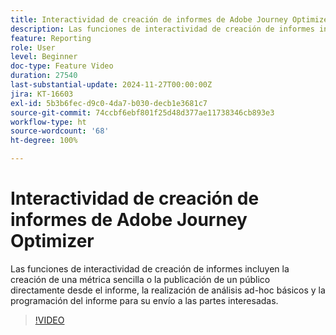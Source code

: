 ```yaml
---
title: Interactividad de creación de informes de Adobe Journey Optimizer
description: Las funciones de interactividad de creación de informes incluyen la creación de una métrica sencilla o la publicación de un público directamente desde el informe, la realización de análisis ad-hoc básicos y la programación del informe para su envío a las partes interesadas.
feature: Reporting
role: User
level: Beginner
doc-type: Feature Video
duration: 27540
last-substantial-update: 2024-11-27T00:00:00Z
jira: KT-16603
exl-id: 5b3b6fec-d9c0-4da7-b030-decb1e3681c7
source-git-commit: 74ccbf6ebf801f25d48d377ae11738346cb893e3
workflow-type: ht
source-wordcount: '68'
ht-degree: 100%

---
```


# Interactividad de creación de informes de Adobe Journey Optimizer

Las funciones de interactividad de creación de informes incluyen la creación de una métrica sencilla o la publicación de un público directamente desde el informe, la realización de análisis ad-hoc básicos y la programación del informe para su envío a las partes interesadas.

>[!VIDEO](https://video.tv.adobe.com/v/3440615/?learn=on)
